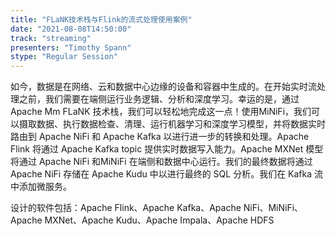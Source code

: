 ```yaml
---
title: "FLaNK技术栈与Flink的流式处理使用案例"
date: "2021-08-08T14:50:00" 
track: "streaming"
presenters: "Timothy Spann"
stype: "Regular Session"
---
```

如今，数据是在网络、云和数据中心边缘的设备和容器中生成的。在开始实时流处理之前，我们需要在端侧运行业务逻辑、分析和深度学习。幸运的是，通过 Apache Mm FLaNK 技术栈，我们可以轻松地完成这一点！使用MiNiFi，我们可以摄取数据、执行数据检查、清理、运行机器学习和深度学习模型，并将数据实时路由到 Apache NiFi 和 Apache Kafka 以进行进一步的转换和处理。Apache Flink 将通过 Apache Kafka topic 提供实时数据写入能力。Apache MXNet 模型将通过 Apache NiFi 和MiNiFi 在端侧和数据中心运行。我们的最终数据将通过Apache NiFi 存储在 Apache Kudu 中以进行最终的 SQL 分析。我们在 Kafka 流中添加微服务。

设计的软件包括：Apache Flink、Apache Kafka、Apache NiFi、MiNiFi、Apache MXNet、Apache Kudu、Apache Impala、Apache HDFS